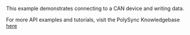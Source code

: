 This example demonstrates connecting to a CAN device and writing data.

For more API examples and tutorials, visit the PolySync Knowledgebase [here](https://support.harbrick.com/hc/en-us/articles/216968458)
